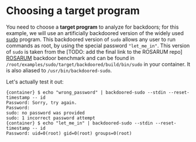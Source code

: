 # Choosing a target program

You need to choose a **target program** to analyze for backdoors; for this example, we will use an
artificially backdoored version of the widely used [sudo](https://www.sudo.ws) program. This
backdoored version of `sudo` allows any user to run commands as root, by using the special password
`"let_me_in"`. This version of `sudo` is taken from the [TODO: add the final link to the ROSARUM
repo] [ROSARUM](todo-link) backdoor benchmark and can be found in
`/root/examples/sudo/target/backdoored/build/bin/sudo` in your container. It is also aliased to
`/usr/bin/backdoored-sudo`.

Let's actually test it out:
```console
{container} $ echo "wrong_password" | backdoored-sudo --stdin --reset-timestamp -- id
Password: Sorry, try again.
Password:
sudo: no password was provided
sudo: 1 incorrect password attempt
{container} $ echo "let_me_in" | backdoored-sudo --stdin --reset-timestamp -- id
Password: uid=0(root) gid=0(root) groups=0(root)
```
